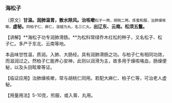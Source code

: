 ### 海松子

〔原文〕**甘温。润肺温胃，散水除风。治咳嗽**<small>松子一两，胡桃二两，炼蜜和服，治肺燥咳嗽。</small>**虚秘。**<small>同柏子仁、麻仁，溶蜡为丸，名三仁丸。</small>**出辽东、云南。松须五鬣。**

【讲解】**海松子功专润肺滑肠。**为松科常绿乔木红松的种子，又名松子、松子仁。多产于东北、云南等地。

本品味甘性温，质润。入肺、大肠经。具有润肺滑肠之功。与柏子仁有相同功效，而滋润过之。然柏子仁能养心安神，此则以润滑为主，故多用于燥咳咯血，肠燥便秘，以及头目眩晕等证。

【临证应用】治肺燥咳嗽，常与胡桃仁同用。若配大麻仁、柏子仁等，可治老人虚秘。

【用量用法】5-10克，煎服，或入膏、丸用。
